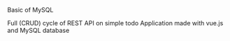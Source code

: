 Basic of MySQL

Full (CRUD) cycle of REST API on simple todo Application made with vue.js and MySQL database
